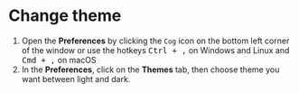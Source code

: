 # Change theme

1. Open the **Preferences** by clicking the `Cog` icon on the bottom left corner of the window or use the hotkeys <kbd>Ctrl + ,</kbd> on Windows and Linux and <kbd>Cmd + ,</kbd> on macOS
2. In the **Preferences**, click on the **Themes** tab, then choose theme you want between light and dark.